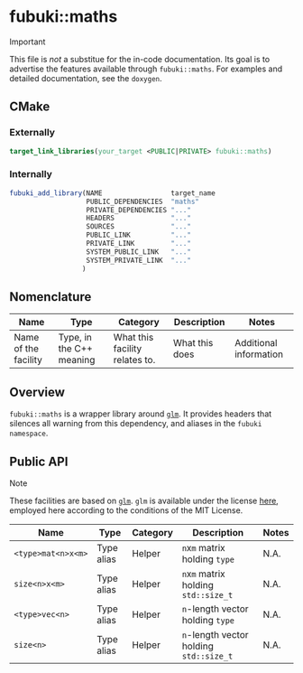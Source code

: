 # fubuki::maths

> [!IMPORTANT]
> This file is _not_ a substitue for the in-code documentation.
> Its goal is to advertise the features available through `fubuki::maths`.
> For examples and detailed documentation, see the `doxygen`.

## CMake

### Externally

```cmake
target_link_libraries(your_target <PUBLIC|PRIVATE> fubuki::maths)
```

### Internally

```cmake
fubuki_add_library(NAME                 target_name
                   PUBLIC_DEPENDENCIES  "maths"
                   PRIVATE_DEPENDENCIES "..."
                   HEADERS              "..."
                   SOURCES              "..."
                   PUBLIC_LINK          "..."
                   PRIVATE_LINK         "..."
                   SYSTEM_PUBLIC_LINK   "..." 
                   SYSTEM_PRIVATE_LINK  "..."
                  )
```

## Nomenclature

| Name                 | Type                     | Category                       | Description    | Notes                  |
| -------------------- | ------------------------ | ------------------------------ | -------------- | ---------------------- |
| Name of the facility | Type, in the C++ meaning | What this facility relates to. | What this does | Additional information |

## Overview

`fubuki::maths` is a wrapper library around [`glm`](https://github.com/g-truc/glm).
It provides headers that silences all warning from this dependency, and aliases in the `fubuki` `namespace`.

## Public API

>[!NOTE]
> These facilities are based on [`glm`](https://github.com/g-truc/glm).
> `glm` is available under the license [here](https://github.com/g-truc/glm/blob/master/copying.txt), employed here according to the conditions of the MIT License.

| Name               | Type       | Category | Description                             | Notes |
| ------------------ | ---------- | -------- | --------------------------------------- | ----- |
| `<type>mat<n>x<m>` | Type alias | Helper   | `n`x`m` matrix holding `type`           | N.A.  |
| `size<n>x<m>`      | Type alias | Helper   | `n`x`m` matrix holding `std::size_t`    | N.A.  |
| `<type>vec<n>`     | Type alias | Helper   | `n`-length vector holding `type`        | N.A.  |
| `size<n>`          | Type alias | Helper   | `n`-length vector holding `std::size_t` | N.A.  |
